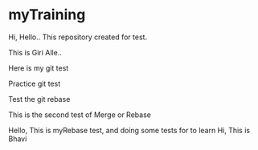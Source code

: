 # myTraining

Hi, Hello.. This repository created for test.

This is Giri Alle..

Here is my git test

Practice git test

Test the git rebase

This is the second test of Merge or Rebase

Hello, This is myRebase test, and doing some tests for to learn
Hi, This is Bhavi